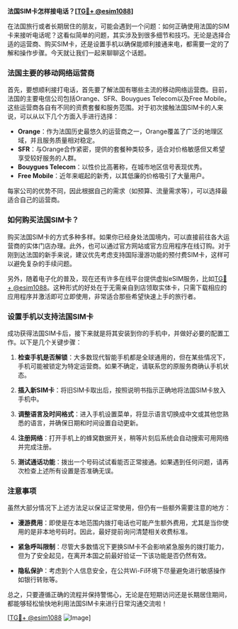 **法国SIM卡怎样接电话？[[TG💪+ @esim1088](https://t.me/s/esim1088)]**

在法国旅行或者长期居住的朋友，可能会遇到一个问题：如何正确使用法国的SIM卡来接听电话呢？这看似简单的问题，其实涉及到很多细节和技巧。无论是选择合适的运营商、购买SIM卡，还是设置手机以确保能顺利接通来电，都需要一定的了解和操作步骤。今天就让我们一起来聊聊这个话题。

### 法国主要的移动网络运营商

首先，要想顺利接打电话，首先要了解法国有哪些主流的移动网络运营商。目前，法国的主要电信公司包括Orange、SFR、Bouygues Telecom以及Free Mobile。这些运营商各自有不同的资费套餐和服务范围。对于初次接触法国SIM卡的人来说，可以从以下几个方面入手进行选择：

- **Orange**：作为法国历史最悠久的运营商之一，Orange覆盖了广泛的地理区域，并且服务质量相对稳定。
- **SFR**：与Orange合作紧密，提供的套餐种类较多，适合对价格敏感但又希望享受较好服务的人群。
- **Bouygues Telecom**：以性价比高著称，在城市地区信号表现优秀。
- **Free Mobile**：近年来崛起的新秀，以其低廉的价格吸引了大量用户。

每家公司的优势不同，因此根据自己的需求（如预算、流量需求等），可以选择最适合自己的运营商。

### 如何购买法国SIM卡？

购买法国SIM卡的方式多种多样。如果你已经身处法国境内，可以直接前往各大运营商的实体门店办理。此外，也可以通过官方网站或官方应用程序在线订购。对于刚到达法国的新手来说，建议优先考虑支持国际漫游功能的预付费SIM卡，这样可以避免复杂的手续问题。

另外，随着电子化的普及，现在还有许多在线平台提供虚拟eSIM服务，比如[TG💪+ @esim1088](https://t.me/s/esim1088)。这种形式的好处在于无需亲自到店领取实体卡，只需下载相应的应用程序并激活即可立即使用，非常适合那些希望快速上手的旅行者。

### 设置手机以支持法国SIM卡

成功获得法国SIM卡后，接下来就是将其安装到你的手机中，并做好必要的配置工作。以下是几个关键步骤：

1. **检查手机是否解锁**：大多数现代智能手机都是全球通用的，但在某些情况下，手机可能被锁定为特定运营商。如果不确定，请联系您的原服务商确认手机状态。
   
2. **插入新SIM卡**：将旧SIM卡取出后，按照说明书指示正确地将法国SIM卡放入手机中。

3. **调整语言及时间格式**：进入手机设置菜单，将显示语言切换成中文或其他您熟悉的语言，并确保日期和时间设置自动更新。

4. **注册网络**：打开手机上的蜂窝数据开关，稍等片刻后系统会自动搜索可用网络并完成注册。

5. **测试通话功能**：拨出一个号码试试看能否正常接通。如果遇到任何问题，请再次检查上述所有设置是否准确无误。

### 注意事项

虽然大部分情况下上述方法足以保证正常使用，但仍有一些额外需要注意的地方：

- **漫游费用**：即使是在本地范围内拨打电话也可能产生额外费用，尤其是当你使用的是非本地号码时。因此，最好提前询问清楚相关收费标准。
  
- **紧急呼叫限制**：尽管大多数情况下更换SIM卡不会影响紧急服务的拨打能力，但为了安全起见，在离开本国之前最好验证一下该功能是否仍然有效。

- **隐私保护**：考虑到个人信息安全，在公共Wi-Fi环境下尽量避免进行敏感操作如银行转账等。

总之，只要遵循正确的流程并保持警惕心，无论是在短期访问还是长期居住期间，都能够轻松愉快地利用法国SIM卡来进行日常沟通交流啦！

[[TG💪+ @esim1088](https://t.me/s/esim1088) ![Image](https://i.postimg.cc/4NQfJmqS/Snipaste-2025-05-13-00-14-12.png)]